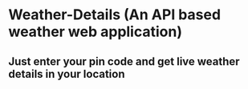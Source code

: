 # Weather-Details (An API based weather web application)
## Just enter your pin code and get live weather details in your location
